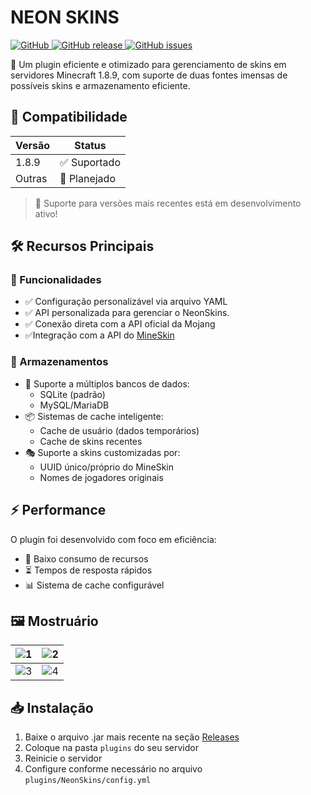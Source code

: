 # NEON SKINS

[![GitHub](https://img.shields.io/github/license/neomin-2007/neonskins?color=ff69b4)
![GitHub release](https://img.shields.io/github/v/release/neomin-2007/neonskins?color=ff69b4)
![GitHub issues](https://img.shields.io/github/issues/neomin-2007/neonskins?color=ff69b4)](https://github.com/neomin-2007/Neon-Skins/edit/main/readme.md)

🤖 Um plugin eficiente e otimizado para gerenciamento de skins em servidores Minecraft 1.8.9, com suporte de duas fontes imensas de possíveis skins e armazenamento eficiente.

## 🧪 Compatibilidade

| Versão | Status       |
|--------|--------------|
| 1.8.9  | ✅ Suportado |
| Outras | 🚧 Planejado |

> 📌 Suporte para versões mais recentes está em desenvolvimento ativo!

## 🛠 Recursos Principais

### 🔧 Funcionalidades
- ✅ Configuração personalizável via arquivo YAML
- ✅ API personalizada para gerenciar o NeonSkins.
- ✅ Conexão direta com a API oficial da Mojang
- ✅Integração com a API do [MineSkin](https://mineskin.org)

### 🔧 Armazenamentos
- 💾 Suporte a múltiplos bancos de dados:
  - SQLite (padrão)
  - MySQL/MariaDB
- 📦 Sistemas de cache inteligente:
  - Cache de usuário (dados temporários)
  - Cache de skins recentes
- 🎭 Suporte a skins customizadas por:
  - UUID único/próprio do MineSkin
  - Nomes de jogadores originais

## ⚡ Performance

O plugin foi desenvolvido com foco em eficiência:
- 🚀 Baixo consumo de recursos
- ⏳ Tempos de resposta rápidos
- 📊 Sistema de cache configurável

## 🖼️ Mostruário

| ![1](https://imgur.com/blvIeA5.png) | ![2](https://imgur.com/onJeC7G.png) |
|--------------------------------------|--------------------------------------|
| ![3](https://imgur.com/W0794XY.png) | ![4](https://imgur.com/SJh0imm.png) |

## 📥 Instalação

1. Baixe o arquivo .jar mais recente na seção [Releases](https://github.com/seu-usuario/NeonSkins/releases)
2. Coloque na pasta `plugins` do seu servidor
3. Reinicie o servidor
4. Configure conforme necessário no arquivo `plugins/NeonSkins/config.yml`
